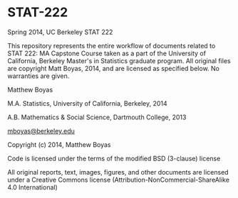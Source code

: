 STAT-222
========

Spring 2014, UC Berkeley STAT 222


This repository represents the entire workflow of documents related to STAT 222: MA Capstone Course taken as a part of the University of California, Berkeley Master's in Statistics graduate program.  All original files are copyright Matt Boyas, 2014, and are licensed as specified below.  No warranties are given.


Matthew Boyas

M.A. Statistics, University of California, Berkeley, 2014

A.B. Mathematics & Social Science, Dartmouth College, 2013

mboyas@berkeley.edu


Copyright (c) 2014, Matthew Boyas

Code is licensed under the terms of the modified BSD (3-clause) license

All original reports, text, images, figures, and other documents are licensed under a Creative Commons license (Attribution-NonCommercial-ShareAlike 4.0 International)